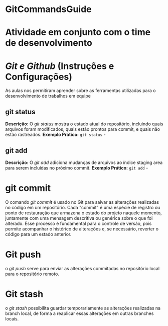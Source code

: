 # GitCommandsGuide
# Atividade em conjunto com o time de desenvolvimento

# *Git e Github* (Instruções e Configurações)
As aulas nos permitiram aprender sobre as ferramentas utilizadas para o desenvolvimento de trabalhos em equipe

## git status
**Descrição:** O *git status* mostra o estado atual do repositório, incluindo quais arquivos foram modificados, quais estão prontos para commit, e quais não estão rastreados.
**Exemplo Prático:**
```git status``` - 

## git add
**Descrição:** O *git add* adiciona mudanças de arquivos ao índice staging area para serem incluídas no próximo commit.
**Exemplo Prático:**
```git add``` -

# git commit
O comando *git commit* é usado no Git para salvar as alterações realizadas no código em um repositório. Cada "commit" é uma espécie de registro ou ponto de restauração que armazena o estado do projeto naquele momento, juntamente com uma mensagem descritiva ou genérica sobre o que foi alterado. Esse processo é fundamental para o controle de versão, pois permite acompanhar o histórico de alterações e, se necessário, reverter o código para um estado anterior.

# Git push
o *git push* serve para enviar as alterações commitadas no repositório local para o repositório remoto.

# Git stash
o *git stash* possibilita guardar temporariamente as alterações realizadas na branch local, de forma a reaplicar essas alterações em outras branches locais.

